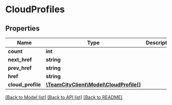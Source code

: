 # CloudProfiles

## Properties
Name | Type | Description | Notes
------------ | ------------- | ------------- | -------------
**count** | **int** |  | [optional] 
**next_href** | **string** |  | [optional] 
**prev_href** | **string** |  | [optional] 
**href** | **string** |  | [optional] 
**cloud_profile** | [**\TeamCityClient\Model\CloudProfile[]**](CloudProfile.md) |  | [optional] 

[[Back to Model list]](../README.md#documentation-for-models) [[Back to API list]](../README.md#documentation-for-api-endpoints) [[Back to README]](../README.md)


